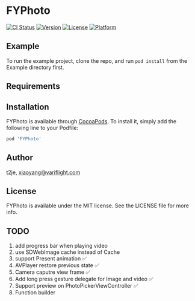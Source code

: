 # FYPhoto

[![CI Status](https://img.shields.io/travis/t2je/FYPhoto.svg?style=flat)](https://travis-ci.org/t2je/FYPhoto)
[![Version](https://img.shields.io/cocoapods/v/FYPhoto.svg?style=flat)](https://cocoapods.org/pods/FYPhoto)
[![License](https://img.shields.io/cocoapods/l/FYPhoto.svg?style=flat)](https://cocoapods.org/pods/FYPhoto)
[![Platform](https://img.shields.io/cocoapods/p/FYPhoto.svg?style=flat)](https://cocoapods.org/pods/FYPhoto)

## Example

To run the example project, clone the repo, and run `pod install` from the Example directory first.

## Requirements

## Installation

FYPhoto is available through [CocoaPods](https://cocoapods.org). To install
it, simply add the following line to your Podfile:

```ruby
pod 'FYPhoto'
```

## Author

t2je, xiaoyang@variflight.com

## License

FYPhoto is available under the MIT license. See the LICENSE file for more info.

## TODO

1. add progress bar when playing video
2. use SDWebImage cache instead of Cache
3. support Present animation ✅
4. AVPlayer restore previous state ✅
5. Camera caputre view frame ✅
6. Add long press gesture delegate for Image and video ✅
7. Support preview on PhotoPickerViewController ✅
8. Function builder
